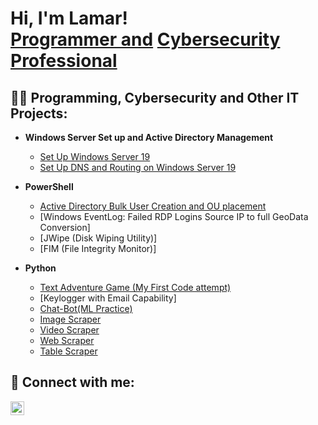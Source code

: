 <h1>Hi, I'm Lamar! <br/><a href="https://github.com/Lamarhg20">Programmer and</a> <a href="www.linkedin.com/in/lamar-gardner-391383232/">Cybersecurity Professional</a>

<h2>👨‍💻 Programming, Cybersecurity and Other IT Projects:</h2>

- <b>Windows Server Set up and Active Directory Management</b>
  - [Set Up Windows Server 19](https://github.com/Lamarhg20/AD_Server_Set_Up)
  - [Set Up DNS and Routing on Windows Server 19](https://github.com/Lamarhg20/DNS_And_Routing_Win_Server_19)

- <b>PowerShell</b>
  - [Active Directory Bulk User Creation and OU placement](https://github.com/Lamarhg20/AD_Automation)
  - [Windows EventLog: Failed RDP Logins Source IP to full GeoData Conversion]
  - [JWipe (Disk Wiping Utility)]
  - [FIM (File Integrity Monitor)]
  
- <b>Python</b>
  - [Text Adventure Game (My First Code attempt)](https://github.com/Lamarhg20/Text_Adventure)
  - [Keylogger with Email Capability]
  - [Chat-Bot(ML Practice)](https://github.com/Lamarhg20/Chat_bot)
  - [Image Scraper](https://github.com/Lamarhg20/Image_Scrapper)
  - [Video Scraper](https://github.com/Lamarhg20/Video_Scrapper)
  - [Web Scraper](https://github.com/Lamarhg20/Web_Scraper)
  - [Table Scraper](https://github.com/Lamarhg20/Table_Scraper)



<h2> 🤳 Connect with me:</h2>

[<img align="left" alt="LamarGardner | LinkedIn" width="22px" src="https://cdn.jsdelivr.net/npm/simple-icons@v3/icons/linkedin.svg" />][linkedin]



[linkedin]: www.linkedin.com/in/lamar-gardner-391383232

<!--


Here are some ideas to get you started:

- 🔭 I’m currently working on ...
- 🌱 I’m currently learning ...
- 👯 I’m looking to collaborate on ...
- 🤔 I’m looking for help with ...
- 💬 Ask me about ...
- 📫 How to reach me: ...
- 😄 Pronouns: ...
- ⚡ Fun fact: ...
-->
